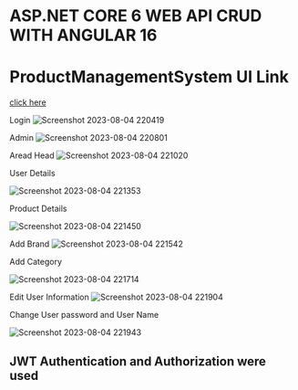 # ASP.NET CORE 6 WEB API CRUD WITH ANGULAR 16

# ProductManagementSystem UI Link
[click here](https://github.com/rafi67/ProductManagementSystemUI)

Login
![Screenshot 2023-08-04 220419](https://github.com/rafi67/ProductManagementSystem/assets/45172084/95ef7239-31fa-4760-89de-5e8d7e456987)

Admin
![Screenshot 2023-08-04 220801](https://github.com/rafi67/ProductManagementSystem/assets/45172084/612944da-fdc8-46c8-96c9-05a1957678f4)


Aread Head
![Screenshot 2023-08-04 221020](https://github.com/rafi67/ProductManagementSystem/assets/45172084/2cd0f104-b62d-410c-83ae-f2759c9d2c95)


User Details

![Screenshot 2023-08-04 221353](https://github.com/rafi67/ProductManagementSystem/assets/45172084/9413ce27-0c16-4043-b2aa-e5f9a4768507)

Product Details

![Screenshot 2023-08-04 221450](https://github.com/rafi67/ProductManagementSystem/assets/45172084/ad15e0bd-9e62-466f-9f47-ca02c5e8b19c)


Add Brand
![Screenshot 2023-08-04 221542](https://github.com/rafi67/ProductManagementSystem/assets/45172084/f5cdec98-096b-4aa3-a8b7-cda95a45fd20)


Add Category

![Screenshot 2023-08-04 221714](https://github.com/rafi67/ProductManagementSystem/assets/45172084/2670c5ad-4b84-42af-a094-c50b0fd1a10c)


Edit User Information
![Screenshot 2023-08-04 221904](https://github.com/rafi67/ProductManagementSystem/assets/45172084/1316c767-7d9f-4013-b577-bcf4ebdfcd82)


Change User password and User Name

![Screenshot 2023-08-04 221943](https://github.com/rafi67/ProductManagementSystem/assets/45172084/b6e9a215-db84-47d2-9e3e-307419dbe51f)

## JWT Authentication and Authorization were used
